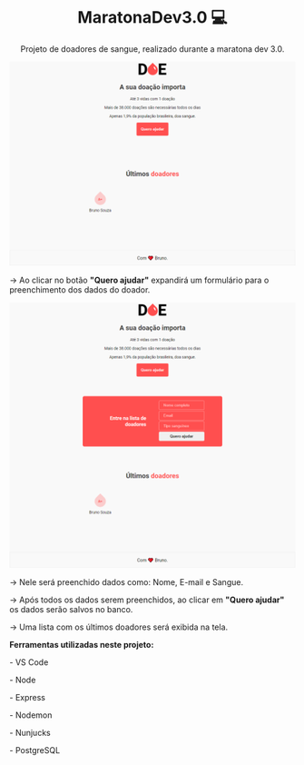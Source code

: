 <h1 align="center"; >MaratonaDev3.0 💻</h1>
<p align="center">Projeto de doadores de sangue, realizado durante a maratona dev 3.0.</p>

![](/github/mode1.png)

<p>-> Ao clicar no botão <b>"Quero ajudar"</b> expandirá um formulário para o preenchimento dos dados do doador.</p>

![](/github/mode2.png)

<p>-> Nele será preenchido dados como: Nome, E-mail e Sangue.</p>
<p>-> Após todos os dados serem preenchidos, ao clicar em <b>"Quero ajudar"</b> os dados serão salvos no banco.</p>
<p>-> Uma lista com os últimos doadores será exibida na tela.</p>

<p><b>Ferramentas utilizadas neste projeto:</b></p>
<p>- VS Code</p>
<p>- Node</p>
<p>- Express</p>
<p>- Nodemon</p>
<p>- Nunjucks</p>
<p>- PostgreSQL</p>
